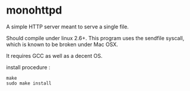 # monohttpd

A simple HTTP server meant to serve a single file.

Should compile under linux 2.6+. This program uses the sendfile syscall, which is known to be broken under Mac OSX.

It requires GCC as well as a decent OS.

install procedure :
```
make
sudo make install
```